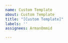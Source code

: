 ```yaml
---
name: Custom Template
about: Custom Template
title: "[Custom Template]"
labels: ''
assignees: ArmanOmmid

---
```



